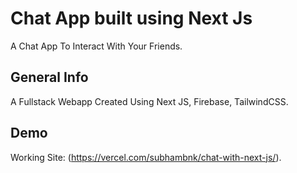 # Chat App built using Next Js 

A Chat App To Interact With Your Friends.

## General Info

A Fullstack Webapp Created Using Next JS, Firebase, TailwindCSS.

## Demo

Working Site: (https://vercel.com/subhambnk/chat-with-next-js/).

